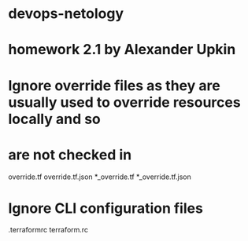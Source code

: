 # devops-netology
# homework 2.1 by Alexander Upkin

# Ignore override files as they are usually used to override resources locally and so
# are not checked in
override.tf
override.tf.json
*_override.tf
*_override.tf.json


# Ignore CLI configuration files
.terraformrc
terraform.rc
